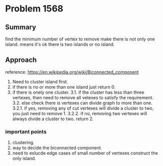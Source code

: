 # Problem 1568
## Summary
find the minimum number of vertex to remove make there is not only one island.
means it's ok there is two islands or no island.

## Approach
reference: https://en.wikipedia.org/wiki/Biconnected_component

1. Need to cluster island first.
2. if there is no or more than one island just return 0.
3. if there is onely one cluster.
3.1. if the cluster has less than three vertexes, then need to remove all vetexes to satisfy the requirement.
3.2. else check there is vertexes can divide graph to more than one.
3.2.1. if yes, removing any of cut vertexes will divide a cluster to two, you just need to remove 1.
3.2.2. if no, removing two vertexes will always divide a cluster to two. return 2.

### important points
1. clustering.
2. way to decide the biconnected component.
3. need to exlucde edge cases of small number of vertexes construct the only island.
